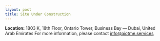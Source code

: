 ```yaml
---
layout: post
title: Site Under Construction
---
```

**Location:** 1803 K, 18th Floor, Ontario Tower, Business Bay — Dubai, United Arab Emirates
For more information, please contact [info@aiotme.services](mailto:info@aiotme.services)
